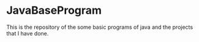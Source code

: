 # JavaBaseProgram
This is the repository of the some basic programs of java and the projects that I have done.
